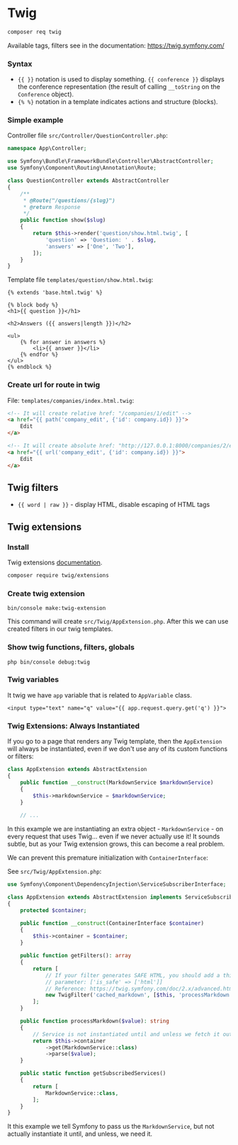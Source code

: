 # Twig

```bash
composer req twig
```

Available tags, filters see in the documentation: https://twig.symfony.com/

### Syntax

- `{{ }}` notation is used to display something. `{{ conference }}` displays the conference representation (the result of calling `__toString` on the `Conference` object).
- `{% %}` notation in a template indicates actions and structure (blocks).

### Simple example

Controller file `src/Controller/QuestionController.php`:

```php
namespace App\Controller;

use Symfony\Bundle\FrameworkBundle\Controller\AbstractController;
use Symfony\Component\Routing\Annotation\Route;

class QuestionController extends AbstractController
{
    /**
     * @Route("/questions/{slug}")
     * @return Response
     */
    public function show($slug)
    {
        return $this->render('question/show.html.twig', [
            'question' => 'Question: ' . $slug,
            'answers' => ['One', 'Two'],
        ]);
    }
}
```
Template file `templates/question/show.html.twig`:

```twig
{% extends 'base.html.twig' %}

{% block body %}
<h1>{{ question }}</h1>

<h2>Answers ({{ answers|length }})</h2>

<ul>
    {% for answer in answers %}
        <li>{{ answer }}</li>
    {% endfor %}
</ul>
{% endblock %}
```

### Create url for route in twig

File: `templates/companies/index.html.twig`:

```html
<!-- It will create relative href: "/companies/1/edit" -->
<a href="{{ path('company_edit', {'id': company.id}) }}">
    Edit
</a>

<!-- It will create absolute href: "http://127.0.0.1:8000/companies/2/edit" -->
<a href="{{ url('company_edit', {'id': company.id}) }}">
    Edit
</a>
```

## Twig filters

- `{{ word | raw }}` - display HTML, disable escaping of HTML tags

## Twig extensions

### Install

Twig extensions [documentation](http://twig-extensions.readthedocs.io/en/latest/).

```bash
composer require twig/extensions
```

### Create twig extension

```
bin/console make:twig-extension
```

This command will create `src/Twig/AppExtension.php`.
After this we can use created filters in our twig templates.

### Show twig functions, filters, globals

```
php bin/console debug:twig
```

### Twig variables

It twig we have `app` variable that is related to `AppVariable` class.

```
<input type="text" name="q" value="{{ app.request.query.get('q') }}">
```

### Twig Extensions: Always Instantiated

If you go to a page that renders any Twig template, then the `AppExtension` will always be instantiated, 
even if we don't use any of its custom functions or filters:

```php
class AppExtension extends AbstractExtension
{
    public function __construct(MarkdownService $markdownService)
    {
        $this->markdownService = $markdownService;
    }
    
    // ...
```

In this example we are instantiating an extra object - `MarkdownService` - on every request that uses Twig... 
even if we never actually use it! It sounds subtle, but as your Twig extension grows, 
this can become a real problem.

We can prevent this premature initialization with `ContainerInterface`:

See `src/Twig/AppExtension.php`:

```php
use Symfony\Component\DependencyInjection\ServiceSubscriberInterface;

class AppExtension extends AbstractExtension implements ServiceSubscriberInterface
{
    protected $container;

    public function __construct(ContainerInterface $container)
    {
        $this->container = $container;
    }

    public function getFilters(): array
    {
        return [
            // If your filter generates SAFE HTML, you should add a third
            // parameter: ['is_safe' => ['html']]
            // Reference: https://twig.symfony.com/doc/2.x/advanced.html#automatic-escaping
            new TwigFilter('cached_markdown', [$this, 'processMarkdown'], ['is_safe' => ['html']]),
        ];
    }

    public function processMarkdown($value): string
    {
        // Service is not instantiated until and unless we fetch it out of this container
        return $this->container
            ->get(MarkdownService::class)
            ->parse($value);
    }

    public static function getSubscribedServices()
    {
        return [
            MarkdownService::class,
        ];
    }
}
```

It this example we tell Symfony to pass us the `MarkdownService`, 
but not actually instantiate it until, and unless, we need it. 
